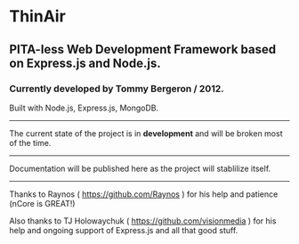 # ThinAir
## PITA-less Web Development Framework based on Express.js and Node.js.
### Currently developed by Tommy Bergeron / 2012.
Built with Node.js, Express.js, MongoDB.

---

The current state of the project is in **development** and will be broken most of the time.

---

Documentation will be published here as the project will stablilize itself.

---

Thanks to Raynos ( https://github.com/Raynos ) for his help and patience (nCore is GREAT!)

Also thanks to TJ Holowaychuk ( https://github.com/visionmedia ) for his help and ongoing support of Express.js and all that good stuff.
